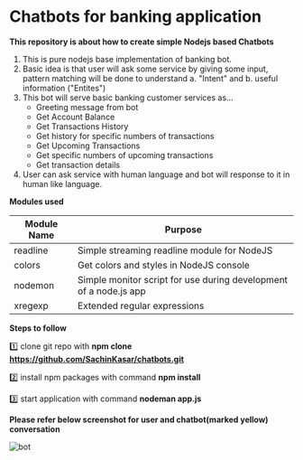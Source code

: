 # Chatbots for banking application
**This repository is about how to create simple Nodejs based Chatbots**

 

1. This is pure nodejs base implementation of banking bot.
2. Basic idea is that user will ask some service by giving 
   some input, pattern matching will be done to understand 
   a. "Intent" and b. useful information ("Entites") 
3. This bot will serve basic banking customer services as... 
      - Greeting message from bot
      - Get Account Balance
      - Get Transactions History
	  - Get history for specific numbers of transactions
	  - Get Upcoming Transactions
	  - Get specific numbers of upcoming transactions
	  - Get transaction details
4. User can ask service with human language and bot will response to it in human like language.
	

	
**Modules used**

Module Name | Purpose
----------- | -------------
readline | Simple streaming readline module for NodeJS
colors | Get colors and styles in NodeJS console
nodemon | Simple monitor script for use during development of a node.js app
xregexp | Extended regular expressions


**Steps to follow**

:one: clone git repo with 
**npm clone https://github.com/SachinKasar/chatbots.git**

:two: install npm packages with command
**npm install**

:three: start application with command
**nodeman app.js**


**Please refer below screenshot for user and chatbot(marked yellow) conversation**

![bot](https://user-images.githubusercontent.com/17163705/28005757-028b294a-656a-11e7-8c95-436224ba5925.png)

